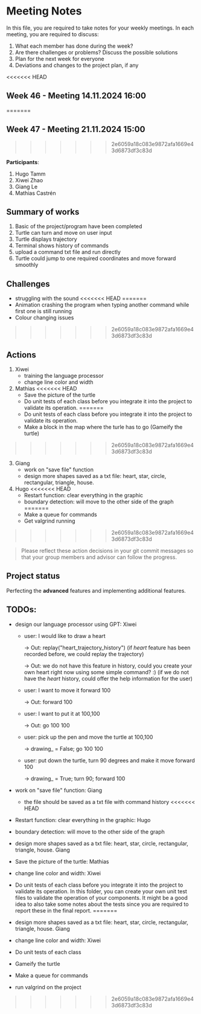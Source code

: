 # Meeting Notes
In this file, you are required to take notes for your weekly meetings. 
In each meeting, you are required to discuss:

1. What each member has done during the week?
2. Are there challenges or problems? Discuss the possible solutions
3. Plan for the next week for everyone
4. Deviations and changes to the project plan, if any


<<<<<<< HEAD
## Week 46 - Meeting 14.11.2024 16:00
=======
## Week 47 - Meeting 21.11.2024 15:00
>>>>>>> 2e6059a18c083e9872afa1669e43d6873df3c83d

**Participants**: 
1. Hugo Tamm
2. Xiwei Zhao
3. Giang Le
4. Mathias Castrén 

## Summary of works

1. Basic of the project/program have been completed
2. Turtle can turn and move on user input
3. Turtle displays trajectory
4. Terminal shows history of commands
5. upload a command txt file and run directly
6. Turtle could jump to one required coordinates and move forward smoothly

## Challenges

- struggling with the sound
<<<<<<< HEAD
=======
- Animation crashing the program when typing another command while first one is still running
- Colour changing issues
>>>>>>> 2e6059a18c083e9872afa1669e43d6873df3c83d

## Actions

1. Xiwei
   - training the language processor
   - change line color and width
2. Mathias
<<<<<<< HEAD
   - Save the picture of the turtle
   - Do unit tests of each class before you integrate it into the project to validate its operation.
=======
   - Do unit tests of each class before you integrate it into the project to validate its operation.
   - Make a block in the map where the turle has to go (Gameify the turtle)
>>>>>>> 2e6059a18c083e9872afa1669e43d6873df3c83d
3. Giang
   - work on "save file" function
   - design more shapes saved as a txt file: heart, star, circle, rectangular, triangle, house.
4. Hugo
<<<<<<< HEAD
   - Restart function: clear everything in the graphic
   - boundary detection: will move to the other side of the graph
=======
   - Make a queue for commands
   - Get valgrind running 
>>>>>>> 2e6059a18c083e9872afa1669e43d6873df3c83d

> Please reflect these action decisions in your git commit messages so that 
> your group members and advisor can follow the progress.

## Project status 

Perfecting the **advanced** features and implementing additional features.

## TODOs:

- design our language processor using GPT: Xiwei

  - user: I would like to draw a heart

    -> Out: replay("heart_trajectory_history") (if *heart* feature has been recorded before, we could replay the trajectory)

    -> Out: we do not have this feature in history, could you create your own heart right now using some simple command? :) (if we do not have the *heart* history, could offer the help information for the user) 

  - user: I want to move it forward 100

    -> Out: forward 100

  - user: I want to put it at 100,100

    -> Out: go 100 100

  - user: pick up the pen and move the turtle at 100,100

    -> drawing_ = False; go 100 100

  - user: put down the turtle, turn 90 degrees and make it move forward 100

    -> drawing_ = True; turn 90; forward 100

- work on "save file" function: Giang
  
  - the file should be saved as a txt file with command history
<<<<<<< HEAD
- Restart function: clear everything in the graphic: Hugo
- boundary detection: will move to the other side of the graph
- design more shapes saved as a txt file: heart, star, circle, rectangular, triangle, house. Giang
- Save the picture of the turtle: Mathias
- change line color and width: Xiwei
- Do unit tests of each class before you integrate it into the project to validate its operation. In this folder, you can create your own unit test files to validate the operation of your components. It might be a good idea to also take some notes about the tests since you are required to report these in the final report.
=======
- design more shapes saved as a txt file: heart, star, circle, rectangular, triangle, house. Giang
- change line color and width: Xiwei
- Do unit tests of each class
- Gameify the turtle
- Make a queue for commands
- run valgrind on the project 
>>>>>>> 2e6059a18c083e9872afa1669e43d6873df3c83d

